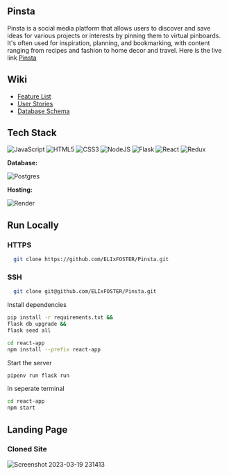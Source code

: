 ## Pinsta

Pinsta is a social media platform that allows users to discover and save ideas for various projects or interests by pinning them to virtual pinboards. It's often used for inspiration, planning, and bookmarking, with content ranging from recipes and fashion to home decor and travel. Here is the live link [Pinsta](https://pinsta-project-sdav.onrender.com/)

## Wiki
- [Feature List](https://github.com/ELIxFOSTER/Pinsta/wiki/Feature-List)
- [User Stories](https://github.com/ELIxFOSTER/Pinsta/wiki/User-Story)
- [Database Schema](https://dbdiagram.io/d/640abdd5296d97641d86deb9)

## Tech Stack
![JavaScript](https://img.shields.io/badge/javascript-%23323330.svg?style=for-the-badge&logo=javascript&logoColor=%23F7DF1E) ![HTML5](https://img.shields.io/badge/html5-%23E34F26.svg?style=for-the-badge&logo=html5&logoColor=white) ![CSS3](https://img.shields.io/badge/css3-%231572B6.svg?style=for-the-badge&logo=css3&logoColor=white) ![NodeJS](https://img.shields.io/badge/node.js-6DA55F?style=for-the-badge&logo=node.js&logoColor=white) ![Flask](https://img.shields.io/badge/Flask-%23404d59.svg?style=for-the-badge&logo=flask&logoColor=%2361DAFB) ![React](https://img.shields.io/badge/react-%2320232a.svg?style=for-the-badge&logo=react&logoColor=%2361DAFB) ![Redux](https://img.shields.io/badge/redux-%23593d88.svg?style=for-the-badge&logo=redux&logoColor=white)

**Database:**

![Postgres](https://img.shields.io/badge/postgres-%23316192.svg?style=for-the-badge&logo=postgresql&logoColor=white)

**Hosting:**

![Render](https://img.shields.io/badge/Render-informational?style=for-the-badge&logo=render&logoColor=%5bdec3)

## Run Locally
### HTTPS
```bash
  git clone https://github.com/ELIxFOSTER/Pinsta.git
```

### SSH
```bash
  git clone git@github.com/ELIxFOSTER/Pinsta.git
```

Install dependencies

```bash
pip install -r requirements.txt &&
flask db upgrade &&
flask seed all
```

```bash
cd react-app
npm install --prefix react-app 
```

Start the server

```bash
pipenv run flask run
```

In seperate terminal

```bash
cd react-app
npm start
```

## Landing Page

### Cloned Site
![Screenshot 2023-03-19 231413](https://user-images.githubusercontent.com/107530902/226262446-14b545d8-bb77-4182-ad1b-8feba4d4498d.png)
